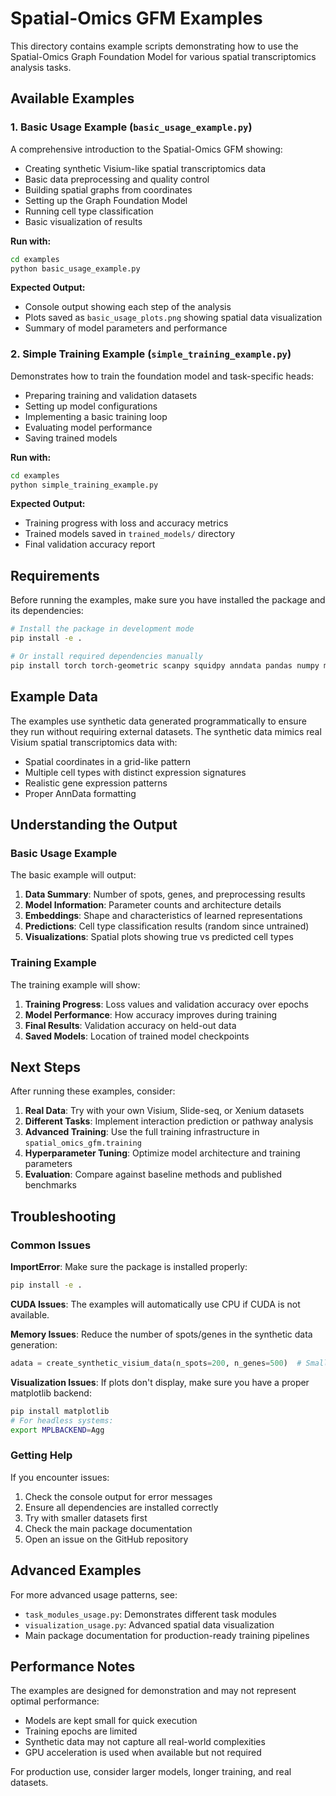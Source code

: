 # Spatial-Omics GFM Examples

This directory contains example scripts demonstrating how to use the Spatial-Omics Graph Foundation Model for various spatial transcriptomics analysis tasks.

## Available Examples

### 1. Basic Usage Example (`basic_usage_example.py`)

A comprehensive introduction to the Spatial-Omics GFM showing:

- Creating synthetic Visium-like spatial transcriptomics data
- Basic data preprocessing and quality control
- Building spatial graphs from coordinates
- Setting up the Graph Foundation Model
- Running cell type classification
- Basic visualization of results

**Run with:**
```bash
cd examples
python basic_usage_example.py
```

**Expected Output:**
- Console output showing each step of the analysis
- Plots saved as `basic_usage_plots.png` showing spatial data visualization
- Summary of model parameters and performance

### 2. Simple Training Example (`simple_training_example.py`)

Demonstrates how to train the foundation model and task-specific heads:

- Preparing training and validation datasets
- Setting up model configurations
- Implementing a basic training loop
- Evaluating model performance
- Saving trained models

**Run with:**
```bash
cd examples
python simple_training_example.py
```

**Expected Output:**
- Training progress with loss and accuracy metrics
- Trained models saved in `trained_models/` directory
- Final validation accuracy report

## Requirements

Before running the examples, make sure you have installed the package and its dependencies:

```bash
# Install the package in development mode
pip install -e .

# Or install required dependencies manually
pip install torch torch-geometric scanpy squidpy anndata pandas numpy matplotlib scikit-learn
```

## Example Data

The examples use synthetic data generated programmatically to ensure they run without requiring external datasets. The synthetic data mimics real Visium spatial transcriptomics data with:

- Spatial coordinates in a grid-like pattern
- Multiple cell types with distinct expression signatures
- Realistic gene expression patterns
- Proper AnnData formatting

## Understanding the Output

### Basic Usage Example

The basic example will output:
1. **Data Summary**: Number of spots, genes, and preprocessing results
2. **Model Information**: Parameter counts and architecture details
3. **Embeddings**: Shape and characteristics of learned representations  
4. **Predictions**: Cell type classification results (random since untrained)
5. **Visualizations**: Spatial plots showing true vs predicted cell types

### Training Example  

The training example will show:
1. **Training Progress**: Loss values and validation accuracy over epochs
2. **Model Performance**: How accuracy improves during training
3. **Final Results**: Validation accuracy on held-out data
4. **Saved Models**: Location of trained model checkpoints

## Next Steps

After running these examples, consider:

1. **Real Data**: Try with your own Visium, Slide-seq, or Xenium datasets
2. **Different Tasks**: Implement interaction prediction or pathway analysis
3. **Advanced Training**: Use the full training infrastructure in `spatial_omics_gfm.training`
4. **Hyperparameter Tuning**: Optimize model architecture and training parameters
5. **Evaluation**: Compare against baseline methods and published benchmarks

## Troubleshooting

### Common Issues

**ImportError**: Make sure the package is installed properly:
```bash
pip install -e .
```

**CUDA Issues**: The examples will automatically use CPU if CUDA is not available.

**Memory Issues**: Reduce the number of spots/genes in the synthetic data generation:
```python
adata = create_synthetic_visium_data(n_spots=200, n_genes=500)  # Smaller dataset
```

**Visualization Issues**: If plots don't display, make sure you have a proper matplotlib backend:
```bash
pip install matplotlib
# For headless systems:
export MPLBACKEND=Agg
```

### Getting Help

If you encounter issues:

1. Check the console output for error messages
2. Ensure all dependencies are installed correctly
3. Try with smaller datasets first
4. Check the main package documentation
5. Open an issue on the GitHub repository

## Advanced Examples

For more advanced usage patterns, see:

- `task_modules_usage.py`: Demonstrates different task modules
- `visualization_usage.py`: Advanced spatial data visualization
- Main package documentation for production-ready training pipelines

## Performance Notes

The examples are designed for demonstration and may not represent optimal performance:

- Models are kept small for quick execution
- Training epochs are limited  
- Synthetic data may not capture all real-world complexities
- GPU acceleration is used when available but not required

For production use, consider larger models, longer training, and real datasets.